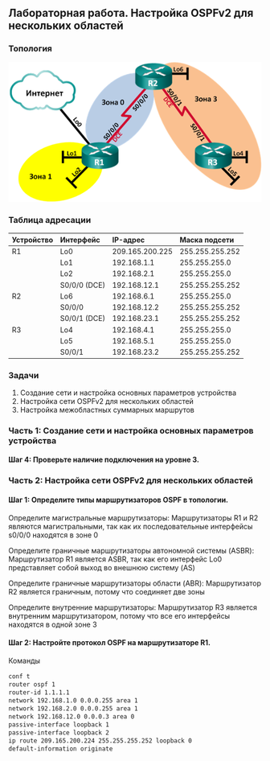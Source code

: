 ## Лабораторная работа. Настройка OSPFv2 для нескольких областей

### Топология

![](topology.png)

### Таблица адресации

|Устройство	|Интерфейс   |IP-адрес	     |Маска подсети  |
|:----------|:-----------|:--------------|:--------------|
| R1        |Lo0   	     |209.165.200.225|255.255.255.252|
|	          |Lo1         |192.168.1.1    |255.255.255.0  |
|	          |Lo2         |192.168.2.1    |255.255.255.0  |
|	          |S0/0/0 (DCE)|192.168.12.1   |255.255.255.252|
| R2        |Lo6  	     |192.168.6.1    |255.255.255.0  |
|           |S0/0/0      |192.168.12.2   |255.255.255.252|
|  	        |S0/0/1 (DCE)|192.168.23.1   |255.255.255.252|
| R3        |Lo4    	   |192.168.4.1    |255.255.255.0  |
|	          |Lo5         |192.168.5.1    |255.255.255.0  |
|	          |S0/0/1      |192.168.23.2   |255.255.255.252|

### Задачи
1. Создание сети и настройка основных параметров устройства
2. Настройка сети OSPFv2 для нескольких областей
3. Настройка межобластных суммарных маршрутов

### Часть 1:	Создание сети и настройка основных параметров устройства

#### Шаг 4:	Проверьте наличие подключения на уровне 3.

### Часть 2:	Настройка сети OSPFv2 для нескольких областей

#### Шаг 1:	Определите типы маршрутизаторов OSPF в топологии.

Определите магистральные маршрутизаторы: Маршрутизаторы R1 и R2 являются магистральными, так как их последовательные интерфейсы
s0/0/0 находятся в зоне 0

Определите граничные маршрутизаторы автономной системы (ASBR): Маршрутизатор R1 является ASBR, так как его интерфейс Lo0 представляет собой выход во внешнюю систему (AS)

Определите граничные маршрутизаторы области (ABR): Маршрутизатор R2 является граничным, потому что соединяет две зоны

Определите внутренние маршрутизаторы: Маршрутизатор R3 является внутренним маршрутизатором, потому что все его интерфейсы находятся в одной зоне 3

#### Шаг 2:	Настройте протокол OSPF на маршрутизаторе R1.

Команды

    conf t
    router ospf 1
    router-id 1.1.1.1
    network 192.168.1.0 0.0.0.255 area 1
    network 192.168.2.0 0.0.0.255 area 1
    network 192.168.12.0 0.0.0.3 area 0
    passive-interface loopback 1
    passive-interface loopback 2
    ip route 209.165.200.224 255.255.255.252 loopback 0 
    default-information originate 
